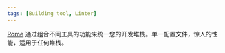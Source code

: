 ```yaml
---
tags: [Building tool, Linter]
---
```


[Rome](https://rome.tools/) 通过组合不同工具的功能来统一您的开发堆栈。单一配置文件，惊人的性能，适用于任何堆栈。
